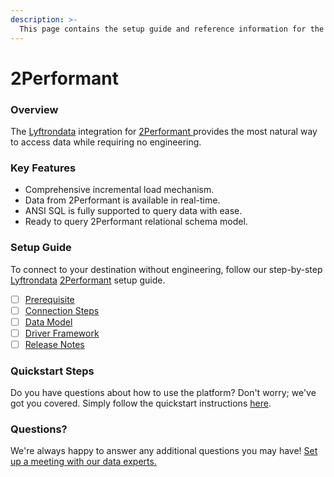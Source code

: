 ```yaml
---
description: >-
  This page contains the setup guide and reference information for the 2Performant source connector.
---
```


# 2Performant

### Overview

The [Lyftrondata](https://www.lyftrondata.com/) integration for [2Performant](https://www.lyftrondata.com/integration/2performant/)[ ](https://www.lyftrondata.com/integration/2performant/)provides the most natural way to access data while requiring no engineering.

### Key Features

* Comprehensive incremental load mechanism.
* Data from 2Performant is available in real-time.&#x20;
* ANSI SQL is fully supported to query data with ease.
* Ready to query 2Performant relational schema model.

### Setup Guide

To connect to your destination without engineering, follow our step-by-step [Lyftrondata](https://www.lyftrondata.com/)  [2Performant](https://www.lyftrondata.com/integration/2performant/) setup guide.

* [ ] [Prerequisite](../../marketing-analytics/2performant/prerequisite.md)
* [ ] [Connection Steps](../../marketing-analytics/2performant/connection-steps.md)
* [ ] [Data Model](../../marketing-analytics/2performant/data-model/)
* [ ] [Driver Framework](../../marketing-analytics/2performant/driver-framework/)
* [ ] [Release Notes](../../marketing-analytics/2performant/release-notes.md)

### Quickstart Steps

Do you have questions about how to use the platform? Don't worry; we've got you covered. Simply follow the quickstart instructions [here](../../../quickstart-steps.md).

### Questions? <a href="#questions" id="questions"></a>

We're always happy to answer any additional questions you may have! [Set up a meeting with our data experts.](https://www.lyftrondata.com/book-a-meeting/)

